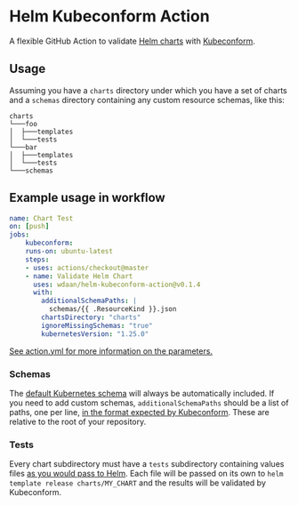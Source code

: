# Helm Kubeconform Action

A flexible GitHub Action to validate [Helm charts](https://helm.sh/docs/topics/charts/) with [Kubeconform](https://github.com/yannh/kubeconform/).

## Usage

Assuming you have a `charts` directory under which you have a
set of charts and a `schemas` directory containing any custom
resource schemas, like this:

```
charts
└───foo
│  ├───templates
│  └───tests
└───bar
│  ├───templates
│  └───tests
└───schemas
```

## Example usage in workflow

```yaml
name: Chart Test
on: [push] 
jobs:
    kubeconform:
    runs-on: ubuntu-latest
    steps:
    - uses: actions/checkout@master
    - name: Validate Helm Chart
      uses: wdaan/helm-kubeconform-action@v0.1.4
      with:
        additionalSchemaPaths: |
          schemas/{{ .ResourceKind }}.json
        chartsDirectory: "charts"
        ignoreMissingSchemas: "true"
        kubernetesVersion: "1.25.0"
```

[See action.yml for more information on the parameters.](action.yml)

### Schemas

The [default Kubernetes
schema](https://github.com/yannh/kubernetes-json-schema/) will always
be automatically included. If you need to add custom schemas,
`additionalSchemaPaths` should be a list of paths, one per line, [in
the format expected by
Kubeconform](https://github.com/yannh/kubeconform/blob/d536a659bdb20ee6d06ab55886b348cd1c0fa21b/Readme.md#overriding-schemas-location---crd-and-openshift-support).
These are relative to the root of your repository.

### Tests

Every chart subdirectory must have a `tests` subdirectory
containing values files [as you would pass to
Helm](https://helm.sh/docs/intro/using_helm/#customizing-the-chart-before-installing).
Each file will be passed on its own to `helm template release
charts/MY_CHART` and the results will be validated by
Kubeconform.
